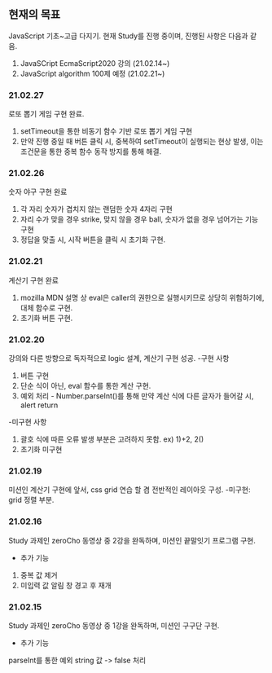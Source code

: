 ## 현재의 목표

JavaScript 기초~고급 다지기.
현재 Study를 진행 중이며, 진행된 사항은 다음과 같음.

1. JavaSCript EcmaScript2020 강의 (21.02.14~)
2. JavaScript algorithm 100제 예정 (21.02.21~)

### 21.02.27

로또 뽑기 게임 구현 완료.

1. setTimeout을 통한 비동기 함수 기반 로또 뽑기 게임 구현
2. 만약 진행 중일 때 버튼 클릭 시, 중복하여 setTimeout이 실행되는 현상 발생,
   이는 조건문을 통한 중복 함수 동작 방지를 통해 해결.

### 21.02.26

숫자 야구 구현 완료

1. 각 자리 숫자가 겹치지 않는 랜덤한 숫자 4자리 구현
2. 자리 수가 맞을 경우 strike, 맞지 않을 경우 ball, 숫자가 없을 경우 넘어가는 기능 구현
3. 정답을 맞출 시, 시작 버튼을 클릭 시 초기화 구현.

### 21.02.21

계산기 구현 완료

1. mozilla MDN 설명 상 eval은 caller의 권한으로 실행시키므로 상당히 위험하기에, 대체 함수로 구현.
2. 초기화 버튼 구현.

### 21.02.20

강의와 다른 방향으로 독자적으로 logic 설계, 계산기 구현 성공. -구현 사항

1. 버튼 구현
2. 단순 식이 아닌, eval 함수를 통한 계산 구현.
3. 예외 처리 - Number.parseInt()를 통해 만약 계산 식에 다른 글자가 들어갈 시, alert return

-미구현 사항

1. 괄호 식에 따른 오류 발생 부분은 고려하지 못함. ex) 1)+2, 2()
2. 초기화 미구현

### 21.02.19

미션인 계산기 구현에 앞서, css grid 연습 할 겸 전반적인 레이아웃 구성. -미구현: grid 정렬 부분.

### 21.02.16

Study 과제인 zeroCho 동영상 중 2강을 완독하며, 미션인 끝말잇기 프로그램 구현.

- 추가 기능

1. 중복 값 제거
2. 미입력 값 알림 창 경고 후 재개

### 21.02.15

Study 과제인 zeroCho 동영상 중 1강을 완독하며, 미션인 구구단 구현.

- 추가 기능

parseInt를 통한 예외 string 값 -> false 처리
